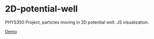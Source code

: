 # 2D-potential-well
PHYS350 Project, particles moving in 2D potential well. JS visualization.

[Demo](https://fizzpack.github.io/2D-potential-well/)
